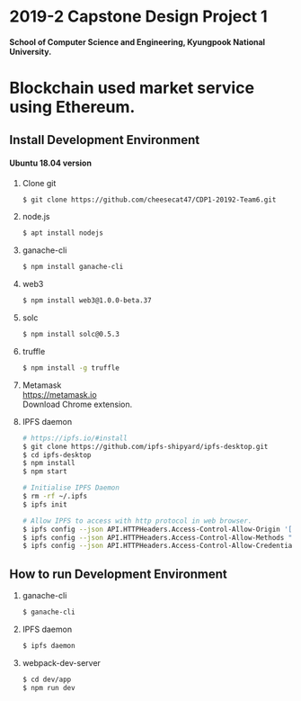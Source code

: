 # 2019-2 Capstone Design Project 1
#### School of Computer Science and Engineering, Kyungpook National University.  

# Blockchain used market service using Ethereum.




## Install Development Environment
#### Ubuntu 18.04 version
1. Clone git  
	```Bash
	$ git clone https://github.com/cheesecat47/CDP1-20192-Team6.git
	```  
1. node.js
	```Bash
	$ apt install nodejs
	```
1. ganache-cli  
	```Bash
	$ npm install ganache-cli
	```
1. web3
	```Bash
	$ npm install web3@1.0.0-beta.37
	```
1. solc
	```Bash
	$ npm install solc@0.5.3
	```
1. truffle
	```Bash
	$ npm install -g truffle
	```
1. Metamask  
	https://metamask.io  
	Download Chrome extension.  

1. IPFS daemon  
	```Bash
	# https://ipfs.io/#install
	$ git clone https://github.com/ipfs-shipyard/ipfs-desktop.git
	$ cd ipfs-desktop
	$ npm install
	$ npm start

	# Initialise IPFS Daemon
	$ rm -rf ~/.ipfs
	$ ipfs init

	# Allow IPFS to access with http protocol in web browser.
	$ ipfs config --json API.HTTPHeaders.Access-Control-Allow-Origin '["*"]'
	$ ipfs config --json API.HTTPHeaders.Access-Control-Allow-Methods "[\"PUT\", \"POST\", \"GET\"]"
	$ ipfs config --json API.HTTPHeaders.Access-Control-Allow-Credentials '["true"]'
	```



## How to run Development Environment
1. ganache-cli  
	```Bash
	$ ganache-cli
	```  
1. IPFS daemon  
	```Bash
	$ ipfs daemon
	```  
1. webpack-dev-server  
	```Bash
	$ cd dev/app
	$ npm run dev
	```  
